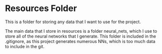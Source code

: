 # Resources Folder

This is a folder for storing any data that I want to use for the project.

The main data that I store in resources is a folder neural_nets, which I use to store 
all of the neural networks that I generate.  This folder is included in the .gitignore,
as this project generates numerous NNs, which is too much data to include in the git.